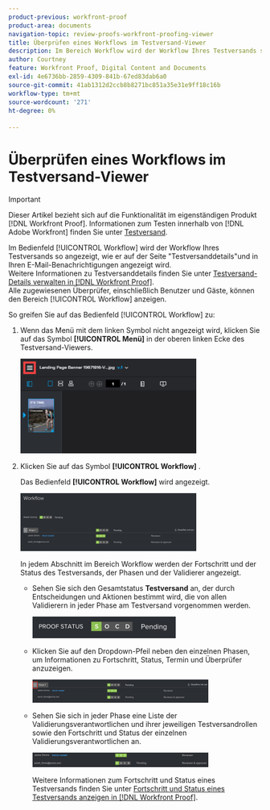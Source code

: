 ```yaml
---
product-previous: workfront-proof
product-area: documents
navigation-topic: review-proofs-workfront-proofing-viewer
title: Überprüfen eines Workflows im Testversand-Viewer
description: Im Bereich Workflow wird der Workflow Ihres Testversands so angezeigt, wie er auf der Seite mit den Testversanddetails und in Ihren E-Mail-Benachrichtigungen angezeigt wird. Weitere Informationen zu Testversanddetails finden Sie unter Verwalten von Testversanddetails in Workfront Proof . Alle zugewiesenen Validierungsverantwortlichen, einschließlich Benutzer und Gäste, können den Workflow-Bereich anzeigen.
author: Courtney
feature: Workfront Proof, Digital Content and Documents
exl-id: 4e6736bb-2859-4309-841b-67ed83dab6a0
source-git-commit: 41ab1312d2ccb8b8271bc851a35e31e9ff18c16b
workflow-type: tm+mt
source-wordcount: '271'
ht-degree: 0%

---
```


# Überprüfen eines Workflows im Testversand-Viewer

>[!IMPORTANT]
>
>Dieser Artikel bezieht sich auf die Funktionalität im eigenständigen Produkt [!DNL Workfront Proof]. Informationen zum Testen innerhalb von [!DNL Adobe Workfront] finden Sie unter [Testversand](../../../review-and-approve-work/proofing/proofing.md).

Im Bedienfeld [!UICONTROL Workflow] wird der Workflow Ihres Testversands so angezeigt, wie er auf der Seite &quot;Testversanddetails&quot;und in Ihren E-Mail-Benachrichtigungen angezeigt wird.\
Weitere Informationen zu Testversanddetails finden Sie unter [Testversand-Details verwalten in [!DNL Workfront Proof]](../../../workfront-proof/wp-work-proofsfiles/manage-your-work/manage-proof-details.md).\
Alle zugewiesenen Überprüfer, einschließlich Benutzer und Gäste, können den Bereich [!UICONTROL Workflow] anzeigen.

So greifen Sie auf das Bedienfeld [!UICONTROL Workflow] zu:

1. Wenn das Menü mit dem linken Symbol nicht angezeigt wird, klicken Sie auf das Symbol **[!UICONTROL Menü]** in der oberen linken Ecke des Testversand-Viewers.

   ![Menu_icon_in_Proofing_viewer.png](assets/menu-icon-in-proofing-viewer-350x188.png)

1. Klicken Sie auf das Symbol **[!UICONTROL Workflow]** .

   Das Bedienfeld **[!UICONTROL Workflow]** wird angezeigt.

   ![](assets/workflow-panel-350x115.png)

   In jedem Abschnitt im Bereich Workflow werden der Fortschritt und der Status des Testversands, der Phasen und der Validierer angezeigt.

   * Sehen Sie sich den Gesamtstatus **Testversand** an, der durch Entscheidungen und Aktionen bestimmt wird, die von allen Validierern in jeder Phase am Testversand vorgenommen werden.

     ![Screenshot_2018-05-01_10-23-53.png](assets/screenshot-2018-05-01-10-23-53-285x43.png)

   * Klicken Sie auf den Dropdown-Pfeil neben den einzelnen Phasen, um Informationen zu Fortschritt, Status, Termin und Überprüfer anzuzeigen.

     ![screen_shot_2018-05-01_at_2.01.22_PM.png](assets/screen-shot-2018-05-01-at-2.01.22-pm-350x46.png)

   * Sehen Sie sich in jeder Phase eine Liste der Validierungsverantwortlichen und ihrer jeweiligen Testversandrollen sowie den Fortschritt und Status der einzelnen Validierungsverantwortlichen an.

     ![screen_shot_2018-05-01_at_10.33.37_AM.png](assets/screen-shot-2018-05-01-at-10.33.37-am-350x29.png)

     Weitere Informationen zum Fortschritt und Status eines Testversands finden Sie unter [Fortschritt und Status eines Testversands anzeigen in [!DNL Workfront Proof]](../../../workfront-proof/wp-work-proofsfiles/manage-your-work/view-progress-and-status-of-proof.md).

